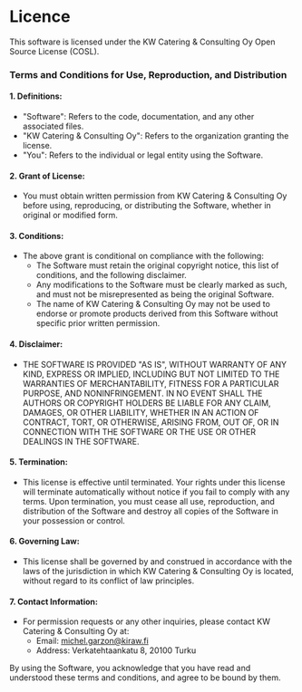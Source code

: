 # Licence

This software is licensed under the KW Catering & Consulting Oy Open Source License (COSL).

### Terms and Conditions for Use, Reproduction, and Distribution

#### 1. Definitions:

- "Software": Refers to the code, documentation, and any other associated files.
- "KW Catering & Consulting Oy": Refers to the organization granting the license.
- "You": Refers to the individual or legal entity using the Software.

#### 2. Grant of License:

- You must obtain written permission from KW Catering & Consulting Oy before using, reproducing, or distributing the Software, whether in original or modified form.

#### 3. Conditions:

- The above grant is conditional on compliance with the following:
  - The Software must retain the original copyright notice, this list of conditions, and the following disclaimer.
  - Any modifications to the Software must be clearly marked as such, and must not be misrepresented as being the original Software.
  - The name of KW Catering & Consulting Oy may not be used to endorse or promote products derived from this Software without specific prior written permission.

#### 4. Disclaimer:

- THE SOFTWARE IS PROVIDED "AS IS", WITHOUT WARRANTY OF ANY KIND, EXPRESS OR IMPLIED, INCLUDING BUT NOT LIMITED TO THE WARRANTIES OF MERCHANTABILITY, FITNESS FOR A PARTICULAR PURPOSE, AND NONINFRINGEMENT. IN NO EVENT SHALL THE AUTHORS OR COPYRIGHT HOLDERS BE LIABLE FOR ANY CLAIM, DAMAGES, OR OTHER LIABILITY, WHETHER IN AN ACTION OF CONTRACT, TORT, OR OTHERWISE, ARISING FROM, OUT OF, OR IN CONNECTION WITH THE SOFTWARE OR THE USE OR OTHER DEALINGS IN THE SOFTWARE.

#### 5. Termination:

- This license is effective until terminated. Your rights under this license will terminate automatically without notice if you fail to comply with any terms. Upon termination, you must cease all use, reproduction, and distribution of the Software and destroy all copies of the Software in your possession or control.

#### 6. Governing Law:

- This license shall be governed by and construed in accordance with the laws of the jurisdiction in which KW Catering & Consulting Oy is located, without regard to its conflict of law principles.

#### 7. Contact Information:

- For permission requests or any other inquiries, please contact KW Catering & Consulting Oy at:
  - Email: michel.garzon@kiraw.fi 
  - Address: Verkatehtaankatu 8, 20100 Turku

By using the Software, you acknowledge that you have read and understood these terms and conditions, and agree to be bound by them.
